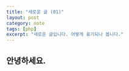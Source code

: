 ```yaml
---
title: "새로운 글 (01)"
layout: post
category: note
tags: [php]
excerpt: "새로운 글입니다. 어떻게 표기되나 봅니다."
---
```

## 안녕하세요.
